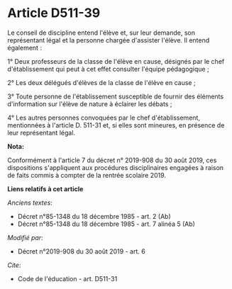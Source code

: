 # Article D511-39

Le conseil de discipline entend l'élève et, sur leur demande, son représentant légal et la personne chargée d'assister
l'élève. Il entend également :

1° Deux professeurs de la classe de l'élève en cause, désignés par le chef d'établissement qui peut à cet effet consulter
l'équipe pédagogique ;

2° Les deux délégués d'élèves de la classe de l'élève en cause ;

3° Toute personne de l'établissement susceptible de fournir des éléments d'information sur l'élève de nature à éclairer les
débats ;

4° Les autres personnes convoquées par le chef d'établissement, mentionnées à l'article D. 511-31 et, si elles sont mineures,
en présence de leur représentant légal.

**Nota:**

Conformément à l'article 7 du décret n° 2019-908 du 30 août 2019, ces dispositions s'appliquent aux procédures disciplinaires
engagées à raison de faits commis à compter de la rentrée scolaire 2019.

**Liens relatifs à cet article**

_Anciens textes_:

  - Décret n°85-1348 du 18 décembre 1985 - art. 2 (Ab)
  - Décret n°85-1348 du 18 décembre 1985 - art. 7 alinéa 5 (Ab)

_Modifié par_:

  - Décret n°2019-908 du 30 août 2019 - art. 6

_Cite_:

  - Code de l'éducation - art. D511-31
